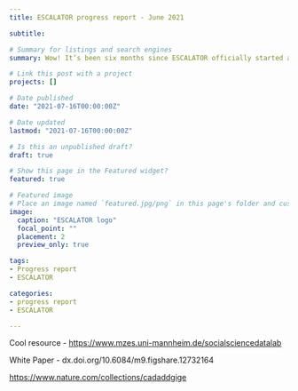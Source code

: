 ```yaml
---
title: ESCALATOR progress report - June 2021

subtitle: 

# Summary for listings and search engines
summary: Wow! It’s been six months since ESCALATOR officially started and it’s time to reflect on what’s been done and where we’re going next.

# Link this post with a project
projects: []

# Date published
date: "2021-07-16T00:00:00Z"

# Date updated
lastmod: "2021-07-16T00:00:00Z"

# Is this an unpublished draft?
draft: true

# Show this page in the Featured widget?
featured: true

# Featured image
# Place an image named `featured.jpg/png` in this page's folder and customize its options here.
image:
  caption: "ESCALATOR logo"
  focal_point: ""
  placement: 2
  preview_only: true

tags:
- Progress report
- ESCALATOR

categories:
- progress report
- ESCALATOR

---
```


Cool resource - https://www.mzes.uni-mannheim.de/socialsciencedatalab

White Paper - dx.doi.org/10.6084/m9.figshare.12732164

https://www.nature.com/collections/cadaddgige